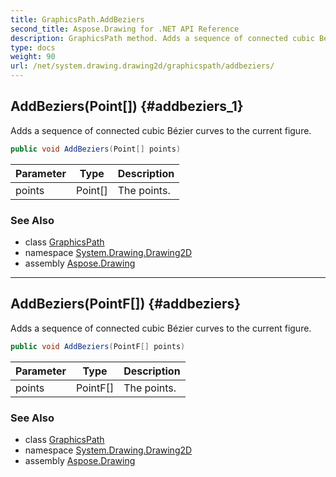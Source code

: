 ```yaml
---
title: GraphicsPath.AddBeziers
second_title: Aspose.Drawing for .NET API Reference
description: GraphicsPath method. Adds a sequence of connected cubic Bézier curves to the current figure
type: docs
weight: 90
url: /net/system.drawing.drawing2d/graphicspath/addbeziers/
---
```

## AddBeziers(Point[]) {#addbeziers_1}

Adds a sequence of connected cubic Bézier curves to the current figure.

```csharp
public void AddBeziers(Point[] points)
```

| Parameter | Type | Description |
| --- | --- | --- |
| points | Point[] | The points. |

### See Also

* class [GraphicsPath](../)
* namespace [System.Drawing.Drawing2D](../../graphicspath/)
* assembly [Aspose.Drawing](../../../)

---

## AddBeziers(PointF[]) {#addbeziers}

Adds a sequence of connected cubic Bézier curves to the current figure.

```csharp
public void AddBeziers(PointF[] points)
```

| Parameter | Type | Description |
| --- | --- | --- |
| points | PointF[] | The points. |

### See Also

* class [GraphicsPath](../)
* namespace [System.Drawing.Drawing2D](../../graphicspath/)
* assembly [Aspose.Drawing](../../../)


